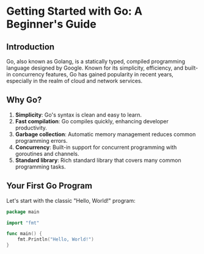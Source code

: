 # Getting Started with Go: A Beginner's Guide

## Introduction

Go, also known as Golang, is a statically typed, compiled programming language designed by Google. Known for its simplicity, efficiency, and built-in concurrency features, Go has gained popularity in recent years, especially in the realm of cloud and network services.

## Why Go?

1. **Simplicity**: Go's syntax is clean and easy to learn.
2. **Fast compilation**: Go compiles quickly, enhancing developer productivity.
3. **Garbage collection**: Automatic memory management reduces common programming errors.
4. **Concurrency**: Built-in support for concurrent programming with goroutines and channels.
5. **Standard library**: Rich standard library that covers many common programming tasks.

## Your First Go Program

Let's start with the classic "Hello, World!" program:

```go
package main

import "fmt"

func main() {
    fmt.Println("Hello, World!")
}